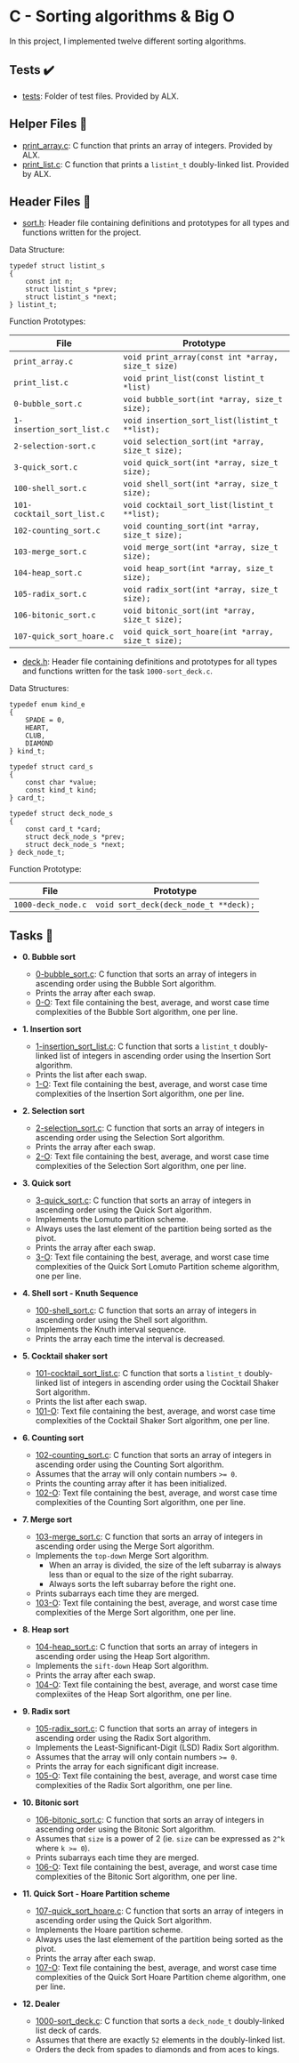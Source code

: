 # C - Sorting algorithms & Big O

In this project, I implemented twelve different sorting algorithms.

## Tests :heavy_check_mark:

- [tests](./tests): Folder of test files. Provided by ALX.

## Helper Files :raised_hands:

- [print_array.c](./print_array.c): C function that prints an array of
  integers. Provided by ALX.
- [print_list.c](./print_list.c): C function that prints a `listint_t`
  doubly-linked list. Provided by ALX.

## Header Files :file_folder:

- [sort.h](./sort.h): Header file containing definitions and prototypes for
  all types and functions written for the project.

Data Structure:

```
typedef struct listint_s
{
	const int n;
	struct listint_s *prev;
	struct listint_s *next;
} listint_t;
```

Function Prototypes:

| File                       | Prototype                                         |
| -------------------------- | ------------------------------------------------- |
| `print_array.c`            | `void print_array(const int *array, size_t size)` |
| `print_list.c`             | `void print_list(const listint_t *list)`          |
| `0-bubble_sort.c`          | `void bubble_sort(int *array, size_t size);`      |
| `1-insertion_sort_list.c`  | `void insertion_sort_list(listint_t **list);`     |
| `2-selection-sort.c`       | `void selection_sort(int *array, size_t size);`   |
| `3-quick_sort.c`           | `void quick_sort(int *array, size_t size);`       |
| `100-shell_sort.c`         | `void shell_sort(int *array, size_t size);`       |
| `101-cocktail_sort_list.c` | `void cocktail_sort_list(listint_t **list);`      |
| `102-counting_sort.c`      | `void counting_sort(int *array, size_t size);`    |
| `103-merge_sort.c`         | `void merge_sort(int *array, size_t size);`       |
| `104-heap_sort.c`          | `void heap_sort(int *array, size_t size);`        |
| `105-radix_sort.c`         | `void radix_sort(int *array, size_t size);`       |
| `106-bitonic_sort.c`       | `void bitonic_sort(int *array, size_t size);`     |
| `107-quick_sort_hoare.c`   | `void quick_sort_hoare(int *array, size_t size);` |

- [deck.h](./deck.h): Header file containing definitions and prototypes for all types
  and functions written for the task `1000-sort_deck.c`.

Data Structures:

```
typedef enum kind_e
{
	SPADE = 0,
	HEART,
	CLUB,
	DIAMOND
} kind_t;

typedef struct card_s
{
	const char *value;
	const kind_t kind;
} card_t;

typedef struct deck_node_s
{
	const card_t *card;
	struct deck_node_s *prev;
	struct deck_node_s *next;
} deck_node_t;
```

Function Prototype:

| File               | Prototype                             |
| ------------------ | ------------------------------------- |
| `1000-deck_node.c` | `void sort_deck(deck_node_t **deck);` |

## Tasks :page_with_curl:

- **0. Bubble sort**

  - [0-bubble_sort.c](./0-bubble_sort.c): C function that sorts an array of integers
    in ascending order using the Bubble Sort algorithm.
  - Prints the array after each swap.
  - [0-O](./0-O): Text file containing the best, average, and worst case time
    complexities of the Bubble Sort algorithm, one per line.

- **1. Insertion sort**

  - [1-insertion_sort_list.c](./1-insertion_sort_list.c): C function that sorts a
    `listint_t` doubly-linked list of integers in ascending order using the
    Insertion Sort algorithm.
  - Prints the list after each swap.
  - [1-O](./1-O): Text file containing the best, average, and worst case time
    complexities of the Insertion Sort algorithm, one per line.

- **2. Selection sort**

  - [2-selection_sort.c](./2-selection_sort.c): C function that sorts an array of
    integers in ascending order using the Selection Sort algorithm.
  - Prints the array after each swap.
  - [2-O](./2-O): Text file containing the best, average, and worst case time
    complexities of the Selection Sort algorithm, one per line.

- **3. Quick sort**

  - [3-quick_sort.c](./3-quick_sort.c): C function that sorts an array of
    integers in ascending order using the Quick Sort algorithm.
  - Implements the Lomuto partition scheme.
  - Always uses the last element of the partition being sorted as the pivot.
  - Prints the array after each swap.
  - [3-O](./3-O): Text file containing the best, average, and worst case time
    complexities of the Quick Sort Lomuto Partition scheme algorithm, one per line.

- **4. Shell sort - Knuth Sequence**

  - [100-shell_sort.c](./100-shell_sort.c): C function that sorts an array of
    integers in ascending order using the Shell sort algorithm.
  - Implements the Knuth interval sequence.
  - Prints the array each time the interval is decreased.

- **5. Cocktail shaker sort**

  - [101-cocktail_sort_list.c](./101-cocktail_sort_list.c): C function that sorts
    a `listint_t` doubly-linked list of integers in ascending order using the Cocktail Shaker
    Sort algorithm.
  - Prints the list after each swap.
  - [101-O](./101-O): Text file containing the best, average, and worst case time
    complexities of the Cocktail Shaker Sort algorithm, one per line.

- **6. Counting sort**

  - [102-counting_sort.c](./102-counting_sort.c): C function that sorts an array
    of integers in ascending order using the Counting Sort algorithm.
  - Assumes that the array will only contain numbers `>= 0`.
  - Prints the counting array after it has been initialized.
  - [102-O](./102-O): Text file containing the best, average, and worst case time
    complexities of the Counting Sort algorithm, one per line.

- **7. Merge sort**

  - [103-merge_sort.c](./103-merge_sort.c): C function that sorts an array of integers in
    ascending order using the Merge Sort algorithm.
  - Implements the `top-down` Merge Sort algorithm.
    - When an array is divided, the size of the left subarray is always less than
      or equal to the size of the right subarray.
    - Always sorts the left subarray before the right one.
  - Prints subarrays each time they are merged.
  - [103-O](./103-O): Text file containing the best, average, and worst case time
    complexities of the Merge Sort algorithm, one per line.

- **8. Heap sort**

  - [104-heap_sort.c](./104-heap_sort.c): C function that sorts an array of integers
    in ascending order using the Heap Sort algorithm.
  - Implements the `sift-down` Heap Sort algorithm.
  - Prints the array after each swap.
  - [104-O](./104-O): Text file containing the best, average, and worst case time
    complexiites of the Heap Sort algorithm, one per line.

- **9. Radix sort**

  - [105-radix_sort.c](./105-radix_sort.c): C function that sorts an array of
    integers in ascending order using the Radix Sort algorithm.
  - Implements the Least-Significant-Digit (LSD) Radix Sort algorithm.
  - Assumes that the array will only contain numbers `>= 0`.
  - Prints the array for each significant digit increase.
  - [105-O](./105-O): Text file containing the best, average, and worst case time
    complexities of the Radix Sort algorithm, one per line.

- **10. Bitonic sort**

  - [106-bitonic_sort.c](./106-bitonic_sort.c): C function that sorts an array of integers
    in ascending order using the Bitonic Sort algorithm.
  - Assumes that `size` is a power of 2 (ie. `size` can be expressed as `2^k`
    where `k >= 0`).
  - Prints subarrays each time they are merged.
  - [106-O](./106-O): Text file containing the best, average, and worst case time
    complexities of the Bitonic Sort algorithm, one per line.

- **11. Quick Sort - Hoare Partition scheme**

  - [107-quick_sort_hoare.c](./107-quick_sort_hoare.c): C function that sorts an array
    of integers in ascending order using the Quick Sort algorithm.
  - Implements the Hoare partition scheme.
  - Always uses the last elemement of the partition being sorted as the pivot.
  - Prints the array after each swap.
  - [107-O](./107-O): Text file containing the best, average, and worst case time
    complexities of the Quick Sort Hoare Partition cheme algorithm, one per line.

- **12. Dealer**
  - [1000-sort_deck.c](./1000-sort_deck.c): C function that sorts a `deck_node_t`
    doubly-linked list deck of cards.
  - Assumes that there are exactly `52` elements in the doubly-linked list.
  - Orders the deck from spades to diamonds and from aces to kings.
